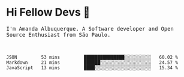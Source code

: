 # Hi Fellow Devs :wave:
   
<p>
  <samp>
    I'm Amanda Albuquerque. A Software developer and Open Source Enthusiast from São Paulo.
  </samp>

  
<!--   [![Twitter Follow](https://img.shields.io/twitter/follow/alalbux?style=social)](https://www.twitter.com/alalbux)
  [![Linkedin Badge](https://img.shields.io/badge/-alalbux-blue?style=flat-square&logo=Linkedin&logoColor=white&link=https://www.linkedin.com/in/alalbux/)](https://www.linkedin.com/in/alalbux/)
  [![Medium Badge](https://img.shields.io/badge/-alalbux-black?style=flat-square&logo=Medium&logoColor=white&link=https://medium.com/@alalbux)](https://medium.com/@alalbux) -->
</p>

  <br/>
  

<!--START_SECTION:waka-->
```text
JSON         53 mins         ███████████████░░░░░░░░░░   60.02 % 
Markdown     21 mins         ██████░░░░░░░░░░░░░░░░░░░   24.57 % 
JavaScript   13 mins         ████░░░░░░░░░░░░░░░░░░░░░   15.34 % 
```
<!--END_SECTION:waka-->

